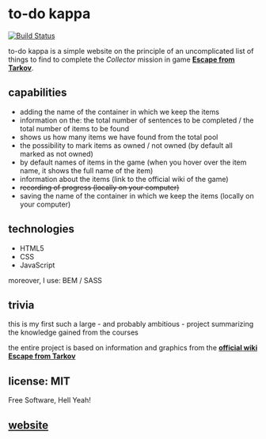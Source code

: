 # to-do kappa

[![Build Status](https://travis-ci.org/joemccann/dillinger.svg?branch=master)](https://travis-ci.org/joemccann/dillinger)

to-do kappa is a simple website on the principle of an uncomplicated list of things to find to complete the _Collector_ mission in game **[Escape from Tarkov](https://www.escapefromtarkov.com/)**.

## capabilities

- adding the name of the container in which we keep the items
- information on the: the total number of sentences to be completed / the total number of items to be found
- shows us how many items we have found from the total pool
- the possibility to mark items as owned / not owned (by default all marked as not owned)
- by default names of items in the game (when you hover over the item name, it shows the full name of the item)
- information about the items (link to the official wiki of the game)
- ~~recording of progress (locally on your computer)~~
- saving the name of the container in which we keep the items (locally on your computer)

## technologies

- HTML5
- CSS
- JavaScript

moreover, I use: BEM / SASS

## trivia

this is my first such a large - and probably ambitious - project summarizing the knowledge gained from the courses

the entire project is based on information and graphics from the **[official wiki Escape from Tarkov](https://escapefromtarkov.fandom.com/wiki/Escape_from_Tarkov_Wiki)**

## license: MIT

Free Software, Hell Yeah!

## [website](https://ricc3.github.io/to-do_kappa/)

